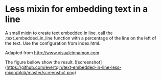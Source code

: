 # Less mixin for embedding text in a line
A small mixin to create text embedded in line. call the .text_embedded_in_line function with a percentage of the line on the left of the text. Use the configuration from index.html.

Adapted from http://www.visualcinnamon.com

The figure bellow show the result.
![screenshot] (https://github.com/evertqin/text-embedded-in-line-less-mixin/blob/master/screenshot.png)
